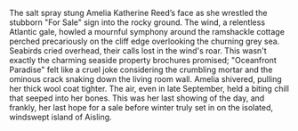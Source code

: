 The salt spray stung Amelia Katherine Reed’s face as she wrestled the stubborn "For Sale" sign into the rocky ground.  The wind, a relentless Atlantic gale, howled a mournful symphony around the ramshackle cottage perched precariously on the cliff edge overlooking the churning grey sea.  Seabirds cried overhead, their calls lost in the wind's roar.  This wasn't exactly the charming seaside property brochures promised;  "Oceanfront Paradise" felt like a cruel joke considering the crumbling mortar and the ominous crack snaking down the living room wall.  Amelia shivered, pulling her thick wool coat tighter.  The air, even in late September, held a biting chill that seeped into her bones. This was her last showing of the day, and frankly, her last hope for a sale before winter truly set in on the isolated, windswept island of Aisling.
